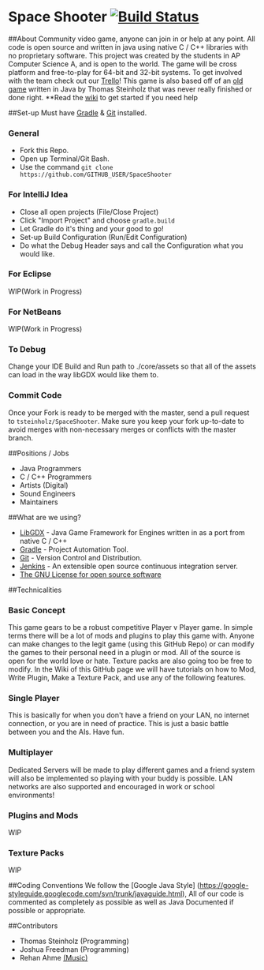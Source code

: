 # Space Shooter [![Build Status](https://javabilities.com/jenkins/job/Space%20Shooter/badge/icon)](https://javabilities.com/jenkins/job/Space%20Shooter/)



##About
Community video game, anyone can join in or help at any point. All code is open source and written in java using native C / C++ libraries with no proprietary software. This project was created by the students in AP Computer Science A, and is open to the world. The game will be cross platform and free-to-play for 64-bit and 32-bit systems. To get involved with the team check out our [Trello](https://trello.com/b/CObQDpC8/space-shooter)! This game is also based off of an [old game](https://github.com/tsteinholz/OriginalSpaceShooter/releases/tag/1) written in Java by Thomas Steinholz that was never really finished or done right. **Read the [wiki](https://github.com/tsteinholz/SpaceShooter/wiki) to get started if you need help



##Set-up
Must have [Gradle](https://gradle.org/) & [Git](http://git-scm.com/) installed.
### General
* Fork this Repo.
* Open up Terminal/Git Bash.
* Use the command `git clone https://github.com/GITHUB_USER/SpaceShooter`

### For IntelliJ Idea
* Close all open projects (File/Close Project)
* Click "Import Project" and choose `gradle.build`
* Let Gradle do it's thing and your good to go!
* Set-up Build Configuration (Run/Edit Configuration)
* Do what the Debug Header says and call the Configuration what you would like.

### For Eclipse
WIP(Work in Progress)

### For NetBeans
WIP(Work in Progress)

### To Debug
Change your IDE Build and Run path to ./core/assets so that all of the assets can load in the way libGDX would like them to.
### Commit Code
Once your Fork is ready to be merged with the master, send a pull request to `tsteinholz/SpaceShooter`. Make sure you keep your fork up-to-date to avoid merges with non-necessary merges or conflicts with the master branch.



##Positions / Jobs
* Java Programmers
* C / C++ Programmers
* Artists (Digital)
* Sound Engineers
* Maintainers



##What are we using?
* [LibGDX](http://libgdx.badlogicgames.com/) - Java Game Framework for Engines written in as a port from native C / C++
* [Gradle](https://gradle.org/) - Project Automation Tool.
* [Git](http://git-scm.com/) - Version Control and Distribution.
* [Jenkins](https://jenkins-ci.org/) - An extensible open source continuous integration server.
* [The GNU License for open source software](https://www.gnu.org/)



##Technicalities
### Basic Concept
This game gears to be a robust competitive Player v Player game. In simple terms there will be a lot of mods and plugins to play this game with. Anyone can make changes to the legit game (using this GitHub Repo) or can modify the games to their personal need in a plugin or mod. All of the source is open for the world love or hate. Texture packs are also going too be free to modify. In the Wiki of this GitHub page we will have tutorials on how to Mod, Write Plugin, Make a Texture Pack, and use any of the following features.

### Single Player
This is basically for when you don't have a friend on your LAN, no internet connection, or you are in need of practice. This is just a basic battle between you and the AIs. Have fun.

### Multiplayer
Dedicated Servers will be made to play different games and a friend system will also be implemented so playing with your buddy is possible. LAN networks are also supported and encouraged in work or school environments!

### Plugins and Mods
WIP

### Texture Packs
WIP



##Coding Conventions
We follow the [Google Java Style] (https://google-styleguide.googlecode.com/svn/trunk/javaguide.html), All of our code is commented as completely as possible as well as Java Documented if possible or appropriate.



##Contributors
* Thomas Steinholz (Programming)
* Joshua Freedman (Programming)
* Rehan Ahme [(Music)](https://www.youtube.com/channel/UCbGxVTjS8-lGVjlSbjHLvvQ)

